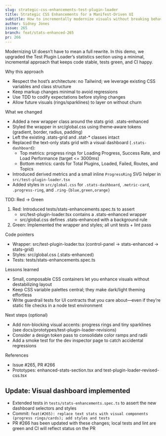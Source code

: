 ```yaml
---
slug: strategic-css-enhancements-test-plugin-loader
title: Strategic CSS Enhancements for a Manifest‑Driven UI
subtitle: How to incrementally modernize visuals without breaking behavior
author: Sidney Jones
issue: 265
branch: feat/stats-enhanced-265
pr: 266
---
```


Modernizing UI doesn’t have to mean a full rewrite. In this demo, we upgraded the Test Plugin Loader’s statistics section using a minimal, incremental approach that keeps code stable, tests green, and CI happy.

Why this approach
- Respect the host’s architecture: no Tailwind; we leverage existing CSS variables and class structure
- Keep markup changes minimal to avoid regressions
- Use TDD to codify expectations before styling changes
- Allow future visuals (rings/sparklines) to layer on without churn

What we changed
- Added a new wrapper class around the stats grid: .stats-enhanced
- Styled the wrapper in src/global.css using theme‑aware tokens (gradient, border, radius, padding)
- Left the existing .stats-grid and .stat-* classes intact
- Replaced the text-only stats grid with a visual dashboard (`.stats-dashboard`):
  - Top metrics: progress rings for Loading Progress, Success Rate, and Load Performance (target <= 3000ms)
  - Bottom metrics: cards for Total Plugins, Loaded, Failed, Routes, and Topics
- Introduced derived metrics and a small inline `ProgressRing` SVG helper in `src/test-plugin-loader.tsx`
- Added styles in `src/global.css` for `.stats-dashboard`, `.metric-card`, `.progress-ring`, and `.ring-{blue,green,orange}`

TDD: Red → Green
1) Red: Introduced tests/stats-enhancements.spec.ts to assert
   - src/test-plugin-loader.tsx contains a .stats-enhanced wrapper
   - src/global.css defines .stats-enhanced with a background rule
2) Green: Implemented the wrapper and styles; all unit tests + lint pass

Code pointers
- Wrapper: src/test-plugin-loader.tsx (control-panel → stats-enhanced → stats-grid)
- Styles: src/global.css (.stats-enhanced)
- Tests: tests/stats-enhancements.spec.ts

Lessons learned
- Small, composable CSS containers let you enhance visuals without destabilizing layout
- Keep CSS variable palettes central; they make dark/light theming effortless
- Write guardrail tests for UI contracts that you care about—even if they’re static file checks in a node test environment

Next steps (optional)
- Add non-blocking visual accents: progress rings and tiny sparklines (see docs/prototypes/test-plugin-loader-revisions)
- Consider a design token pass to consolidate color ramps and radii
- Add a smoke test for the dev inspector page to catch accidental regressions

References
- Issue #265, PR #266
- Prototypes: enhanced-stats-section.tsx and test-plugin-loader-revised-css.tsx



## Update: Visual dashboard implemented
- Extended tests in `tests/stats-enhancements.spec.ts` to assert the new dashboard selectors and styles
- Commit: `feat(#265): replace text stats with visual components (progress rings/cards); add styles and tests`
- PR #266 has been updated with these changes; local tests and lint are green and CI will reflect status on the PR
